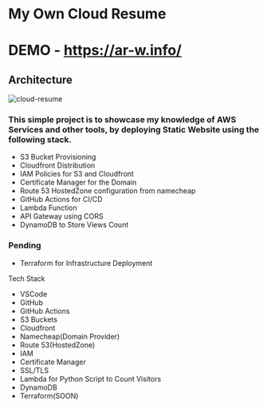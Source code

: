 # My Own Cloud Resume
# DEMO - https://ar-w.info/

## Architecture

![cloud-resume](https://github.com/nicetry001/cloud-resume/assets/85026477/a17fed9e-ece1-447c-b076-e14dad91b55f)


### This simple project is to showcase my knowledge of AWS Services and other tools, by deploying Static Website using the following stack.

- S3 Bucket Provisioning
- Cloudfront Distribution
- IAM Policies for S3 and Cloudfront
- Certificate Manager for the Domain
- Route 53 HostedZone configuration from namecheap
- GitHub Actions for CI/CD
- Lambda Function
- API Gateway using CORS
- DynamoDB to Store Views Count

### Pending

- Terraform for Infrastructure Deployment


Tech Stack

- VSCode
- GitHub
- GitHub Actions
- S3 Buckets
- Cloudfront
- Namecheap(Domain Provider)
- Route 53(HostedZone)
- IAM
- Certificate Manager
- SSL/TLS
- Lambda for Python Script to Count Visitors
- DynamoDB
- Terraform(SOON)


